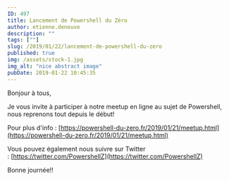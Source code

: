 ```yaml
---
ID: 497
title: Lancement de Powershell du Zéro
author: etienne.deneuve
description: ""
tags: [""]
slug: /2019/01/22/lancement-de-powershell-du-zero
published: true
img: /assets/stock-1.jpg
img_alt: "nice abstract image"
pubDate: 2019-01-22 10:45:35
---
```


Bonjour à tous,

Je vous invite à participer à notre meetup en ligne au sujet de Powershell, nous reprenons tout depuis le début!

Pour plus d'info : [https://powershell-du-zero.fr/2019/01/21/meetup.html](https://powershell-du-zero.fr/2019/01/21/meetup.html)

Vous pouvez également nous suivre sur Twitter : [https://twitter.com/PowershellZ](https://twitter.com/PowershellZ)

Bonne journée!!
